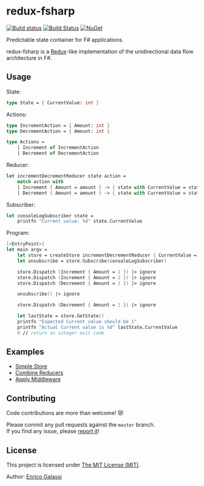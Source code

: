 # redux-fsharp

[![Build status](https://ci.appveyor.com/api/projects/status/89m308sqdtd2uyrk?svg=true)](https://ci.appveyor.com/project/galassie/redux-fsharp) [![Build Status](https://travis-ci.org/galassie/redux-fsharp.svg?branch=master)](https://travis-ci.org/galassie/redux-fsharp) [![NuGet](https://img.shields.io/nuget/v/redux-fsharp.svg)](https://nuget.org/packages/redux-fsharp)

Predictable state container for F# applications.

redux-fsharp is a [Redux](https://github.com/reduxjs/redux)-like implementation of the unidirectional data flow architecture in F#.

## Usage

State:
``` fsharp
type State = { CurrentValue: int }
```

Actions:
``` fsharp
type IncrementAction = { Amount: int }
type DecrementAction = { Amount: int }

type Actions =
    | Increment of IncrementAction
    | Decrement of DecrementAction
```

Reducer:
``` fsharp
let incrementDecrementReducer state action =
    match action with
    | Increment { Amount = amount } -> { state with CurrentValue = state.CurrentValue + amount }
    | Decrement { Amount = amount } -> { state with CurrentValue = state.CurrentValue - amount }
```

Subscriber:
``` fsharp
let consoleLogSubscriber state =
    printfn "Current value: %d" state.CurrentValue
```

Program:
``` fsharp
[<EntryPoint>]
let main argv =
    let store = createStore incrementDecrementReducer { CurrentValue = 0 } id
    let unsubscribe = store.Subscribe(consoleLogSubscriber)

    store.Dispatch (Increment { Amount = 1 }) |> ignore
    store.Dispatch (Increment { Amount = 2 }) |> ignore
    store.Dispatch (Decrement { Amount = 1 }) |> ignore

    unsubscribe() |> ignore

    store.Dispatch (Decrement { Amount = 1 }) |> ignore

    let lastState = store.GetState()
    printfn "Expected Current value should be 1"
    printfn "Actual Current value is %d" lastState.CurrentValue
    0 // return an integer exit code
```

## Examples

- [Simple Store](https://github.com/galassie/redux-fsharp/tree/master/examples/Redux.FSharp.SimpleStore)
- [Combine Reducers](https://github.com/galassie/redux-fsharp/tree/master/examples/Redux.FSharp.CombineReducers)
- [Apply Middleware](https://github.com/galassie/redux-fsharp/tree/master/examples/Redux.FSharp.ApplyMiddleware)

## Contributing

Code contributions are  more than welcome! 😻

Please commit any pull requests against the `master` branch.  
If you find any issue, please [report it](https://github.com/galassie/redux-fsharp/issues)!

## License

This project is licensed under [The MIT License (MIT)](https://raw.githubusercontent.com/galassie/redux-fsharp/master/LICENSE.md).

Author: [Enrico Galassi](https://twitter.com/enricogalassi88)
